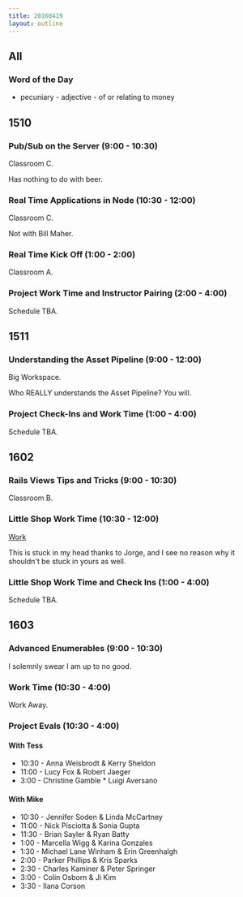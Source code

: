 ```yaml
---
title: 20160419
layout: outline
---
```


## All

### Word of the Day
* pecuniary - adjective - of or relating to money


## 1510

### Pub/Sub on the Server (9:00 - 10:30)

Classroom C.

Has nothing to do with beer.

### Real Time Applications in Node (10:30 - 12:00)

Classroom C.

Not with Bill Maher.


### Real Time Kick Off (1:00 - 2:00)

Classroom A.

### Project Work Time and Instructor Pairing (2:00 - 4:00)

Schedule TBA.


## 1511

### Understanding the Asset Pipeline (9:00 - 12:00)

Big Workspace.

Who REALLY understands the Asset Pipeline? You will.

### Project Check-Ins and Work Time (1:00 - 4:00)

Schedule TBA.


## 1602

### Rails Views Tips and Tricks (9:00 - 10:30)

Classroom B.

### Little Shop Work Time (10:30 - 12:00)

[Work](https://www.youtube.com/watch?v=uxpDa-c-4Mc)

This is stuck in my head thanks to Jorge, and I see no reason why it shouldn't
be stuck in yours as well.

### Little Shop Work Time and Check Ins (1:00 - 4:00)

Schedule TBA.


## 1603

### Advanced Enumerables (9:00 - 10:30)

I solemnly swear I am up to no good.

### Work Time (10:30 - 4:00)

Work Away.

### Project Evals (10:30 - 4:00)

#### With Tess
* 10:30 - Anna Weisbrodt & Kerry Sheldon
* 11:00 - Lucy Fox & Robert Jaeger
* 3:00 - Christine Gamble * Luigi Aversano

#### With Mike
* 10:30 - Jennifer Soden & Linda McCartney
* 11:00 - Nick Pisciotta & Sonia Gupta
* 11:30 - Brian Sayler & Ryan Batty
* 1:00 - Marcella Wigg & Karina Gonzales
* 1:30 - Michael Lane Winham & Erin Greenhalgh
* 2:00 - Parker Phillips & Kris Sparks
* 2:30 - Charles Kaminer & Peter Springer
* 3:00 - Colin Osborn & Ji Kim
* 3:30 - Ilana Corson
